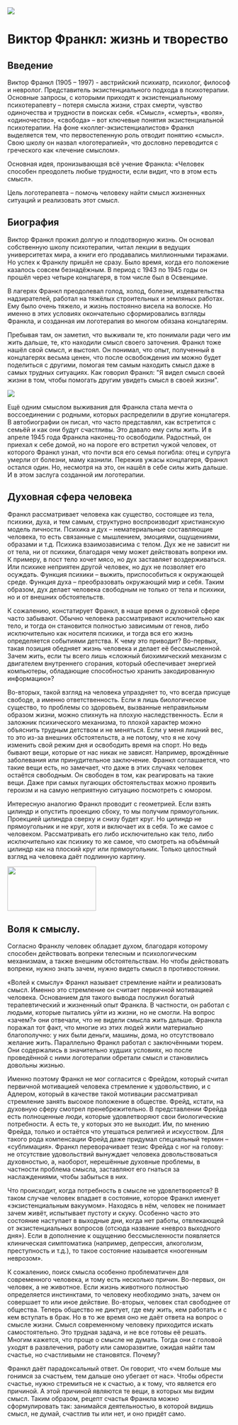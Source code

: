 
<html>
<head>
</head>
<body>
<img src="[https://storage.jv.ru/cd/enc_entry_15520_1264172207_resized.jpg](https://github.com/VasFom/Frankl.io/blob/main/Frankl1.jpg)">
<h1>Виктор Франкл: жизнь и творество</h1>
<h2>Введение</h2>
<p>Виктор Франкл (1905 – 1997) - австрийский психиатр, психолог, философ и невролог. Представитель экзистенциального подхода в психотерапии. Основные запросы, с которыми приходят к экзистенциальному психотерапевту – потеря смысла жизни, страх смерти, чувство одиночества и трудности в поисках себя.
«Смысл», «смерть», «воля», «одиночество», «свобода» – вот ключевые понятия экзистенциальной психотерапии. На фоне «коллег-экзистенциалистов» Франкл выделяется тем, что первостепенную роль отводит понятию «смысл». Свою школу он назвал «логотерапией», что дословно переводится с греческого как «лечение смыслом». </p>  
<p>Основная идея, пронизывающая всё учение Франкла: «Человек способен преодолеть любые трудности, если видит, что в этом есть смысл». </p>
Цель логотерапевта – помочь человеку найти смысл жизненных ситуаций и реализовать этот смысл. 
</p>
<h2>Биография</h2>
<p>Виктор Франкл прожил долгую и плодотворную жизнь. Он основал собственную школу психотерапии, читал лекции в ведущих университетах мира, а книги его продавались миллионными тиражами. Но успех к Франклу пришёл не сразу. Было время, когда его положение казалось совсем безнадёжным. В период с 1943 по 1945 годы он прошёл через четыре концлагеря, в том числе был в Освенциме.</p>
<p>В лагерях Франкл преодолевал голод, холод, болезни, издевательства надзирателей, работал на тяжёлых строительных и земляных работах. Ему было очень тяжело, и жизнь постоянно висела на волоске. Но именно в этих условиях окончательно сформировались взгляды Франкла, и созданная им логотерапия во многом обязана концлагерям. </p>
<p>Пребывая там, он заметил, что выживали те, кто понимали ради чего им жить дальше, те, кто находили смысл своего заточения. Франкл тоже нашёл свой смысл, и выстоял. Он понимал, что опыт, полученный в концлагерях весьма ценен, что после освобождения им можно будет поделиться с другими, помогая тем самым находить смысл даже в самых трудных ситуациях. Как говорил Франкл: "Я видел смысл своей жизни в том, чтобы помогать другим увидеть смысл в своей жизни". </p> <img src= "[[https://questionofwill.com/img/curiosidades/282/viktor-frankl-biograf-4.jpg](https://questionofwill.com/img/curiosidades/282/viktor-frankl-biograf-4.jpg)](https://questionofwill.com/img/curiosidades/282/viktor-frankl-biograf-4.jpg)">
<p>Ещё одним смыслом выживания для Франкла стала мечта о воссоединении с родными, которых распределили в другие концлагеря. В автобиографии он писал, что часто представлял, как встретится с семьёй и как они будут счастливы. Это давало ему силы жить. И в апреле 1945 года Франкла наконец-то освободили. Радостный, он приехал к себе домой, но на пороге его встретил чужой человек, от которого Франкл узнал, что почти вся его семья погибла: отец и супруга умерли от болезни, маму казнили. Пережив ужасы концлагеря, Франкл остался один. Но, несмотря на это, он нашёл в себе силы жить дальше. И в этом заслуга созданной им логотерапии.</p>
<h2>Духовная сфера человека</h2>
<p>Франкл рассматривает человека как существо, состоящее из тела, психики, духа, и тем самым, структурно воспроизводит христианскую модель личности. Психика и дух – нематериальные составляющие человека, то есть связанные с мышлением, эмоциями, ощущениями, образами и т.д. Психика взаимозависима с телом. Дух же не зависит ни от тела, ни от психики, благодаря чему может действовать вопреки им. К примеру, в пост тело хочет мясо, но дух заставляет воздерживаться. Или психике неприятен другой человек, но дух не позволяет его осуждать. Функция психики – выжить, приспособиться к окружающей среде. Функция духа – преобразовать окружающий мир и себя. Таким образом, дух делает человека свободным не только от тела и психики, но и от внешних обстоятельств.</p>
<p>К сожалению, констатирует Франкл, в наше время о духовной сфере часто забывают. Обычно человека рассматривают исключительно как тело, и тогда он становится полностью зависимым от генов, либо исключительно как носителя психики, и тогда вся его жизнь определяется событиями детства. К чему это приводит? Во-первых, такая позиция обедняет жизнь человека и делает её бессмысленной. Зачем жить, если ты всего лишь «сложный биохимический механизм с двигателем внутреннего сгорания, который обеспечивает энергией компьютеры, обладающие способностью хранить закодированную информацию»?</p>
<p>Во-вторых, такой взгляд на человека упраздняет то, что всегда присуще свободе, а именно ответственность. Если я лишь биологическое существо, то проблемы со здоровьем, вызванные неправильным образом жизни, можно спихнуть на плохую наследственность. Если я заложник психического механизма, то плохой характер можно объяснить трудным детством и не меняться. Если у меня лишний вес, то это из-за внешних обстоятельств, а не потому, что я не хочу изменить свой режим дня и освободить время на спорт. Но ведь бывают вещи, которые от нас никак не зависят. Например, врождённые заболевания или принудительное заключение. Франкл соглашается, что такие вещи есть, но замечает, что даже в этих случаях человек остаётся свободным. Он свободен в том, как реагировать на такие вещи. Даже при самых пугающих обстоятельствах можно проявить героизм и на самую неприятную ситуацию посмотреть с юмором.  </p>
<p>Интересную аналогию Франкл проводит с геометрией. Если взять цилиндр и опустить проекцию сбоку, то мы получим прямоугольник. Проекцией цилиндра сверху и снизу будет круг. Но цилиндр не прямоугольник и не круг, хотя и включает их в себя. То же самое с человеком. Рассматривать его либо исключительно как тело, либо исключительно как психику то же самое, что смотреть на объёмный цилиндр как на плоский круг или прямоугольник. Только целостный взгляд на человека даёт подлинную картину. </p>
<img src="https://sun9-13.userapi.com/impf/Bz5vHZ72u9YDcLhdv32a7nUASlsqJS1hH5oj_w/imqeBkFBQ2s.jpg?size=346x219&quality=96&sign=1e64f1dc3a79455306a1e4eb7fdc2ff1&type=album" width="200" height="100">
<h2>Воля к смыслу.</h2>
<p>Согласно Франклу человек обладает духом, благодаря которому способен действовать вопреки телесным и психологическим механизмам, а также внешним обстоятельствам. Но чтобы действовать вопреки, нужно знать зачем, нужно видеть смысл в противостоянии.</p>
<p>«Волей к смыслу» Франкл называет стремление найти и реализовать смысл. Именно это стремление он считает первичной мотивацией человека. Основанием для такого вывода послужил богатый терапевтический и жизненный опыт Франкла. В частности, он работал с людьми, которые пытались уйти из жизни, но не смогли. На вопрос «зачем?» они отвечали, что не видели смысла жить дальше. Франкла поражал тот факт, что многие из этих людей жили материально благополучно: у них были деньги, машины, дома, но отсутствовало желание жить. Параллельно Франкл работал с заключёнными тюрем. Они содержались в значительно худших условиях, но после проведённой с ними логотерапии обретали смысл и становились довольны жизнью.</p>
<p>Именно поэтому Франкл не мог согласится с Фрейдом, который считал первичной мотивацией человека стремление к удовольствию, и с Адлером, который в качестве такой мотивации рассматривал стремление занять высокое положение в обществе. Фрейд, кстати, на духовную сферу смотрел пренебрежительно. В представлении Фрейда есть полноценные люди, которые удовлетворяют свои биологические потребности. А есть те, у которых это не выходит. Им, по мнению Фрейда, только и остаётся что утешаться религией и искусством. Для такого рода компенсации Фрейд даже придумал специальный термин – «сублимация». Франкл переворачивает тезис Фрейда с ног на голову: не отсутствие удовольствий вынуждает человека довольствоваться духовностью, а, наоборот, нерешённые духовные проблемы, в частности проблема смысла, заставляют его гнаться за наслаждениями, чтобы забыться в них. </p>
<p>Что происходит, когда потребность в смысле не удовлетворяется? В таком случае человек впадает в состояние, которое Франкл именует «экзистенциальным вакуумом». Находясь в нём, человек не понимает зачем живёт, испытывает пустоту и скуку. Особенно часто это состояние наступает в выходные дни, когда нет работы, отвлекающей от экзистенциальных вопросов (отсюда название «невроз выходного дня»). Если в дополнение к ощущению бессмысленности появляется клиническая симптоматика (например, депрессия, алкоголизм, преступность и т.д.), то такое состояние называется «ноогенным неврозом».</p>
<p>К сожалению, поиск смысла особенно проблематичен для современного человека, и тому есть несколько причин. Во-первых, он человек, а не животное. Если жизнь животного полностью определяется инстинктами, то человеку необходимо знать, зачем он совершает то или иное действие. Во-вторых, человек стал свободнее от общества. Теперь общество не диктует, где ему жить, кем работать и с кем вступать в брак. Но в то же время оно не даёт ответа на вопрос о смысле жизни. Смысл современному человеку приходится искать самостоятельно. Это трудная задача, и не все готовы её решать. Многим кажется, что проще о смысле не думать. Тогда они с головой уходят в развлечения, работу или саморазвитие, ожидая найти там счастье, но счастливыми не становятся. Почему?</p>
<p>Франкл даёт парадоксальный ответ. Он говорит, что «чем больше мы гонимся за счастьем, тем дальше оно убегает от нас». Чтобы обрести счастье, нужно стремиться не к счастью, а к тому, что является его причиной. А этой причиной являются те вещи, в которых мы видим смысл. Таким образом, рецепт счастья Франкла можно сформулировать так: занимайся деятельностью, в которой видишь смысл, не думай, счастлив ты или нет, и оно придёт само.
</p>
</body>



